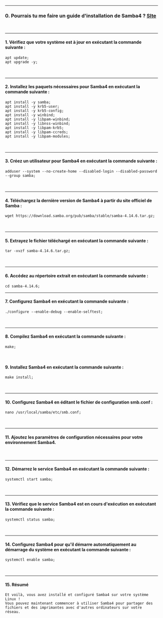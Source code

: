 --------------------------------------------------------------------------------------------------------------------------------------------------------------------
### 0. Pourrais tu me faire un guide d'installation de Samba4 ? [SIte](https://host974.com/gpt3/)

<br />

--------------------------------------------------------------------------------------------------------------------------------------------------------------------
#### 1. Vérifiez que votre système est à jour en exécutant la commande suivante :
```
apt update;
apt upgrade -y;
```

<br />

--------------------------------------------------------------------------------------------------------------------------------------------------------------------
#### 2. Installez les paquets nécessaires pour Samba4 en exécutant la commande suivante :
```
apt install -y samba;
apt install -y krb5-user;
apt install -y krb5-config;
apt install -y winbind;
apt install -y libpam-winbind;
apt install -y libnss-winbind;
apt install -y libpam-krb5;
apt install -y libpam-ccreds;
apt install -y libpam-modules;
```

<br />

--------------------------------------------------------------------------------------------------------------------------------------------------------------------
#### 3. Créez un utilisateur pour Samba4 en exécutant la commande suivante :
```
adduser --system --no-create-home --disabled-login --disabled-password --group samba;
```

<br />

--------------------------------------------------------------------------------------------------------------------------------------------------------------------
#### 4. Téléchargez la dernière version de Samba4 à partir du site officiel de Samba :
```
wget https://download.samba.org/pub/samba/stable/samba-4.14.6.tar.gz;
```

<br />

--------------------------------------------------------------------------------------------------------------------------------------------------------------------
#### 5. Extrayez le fichier téléchargé en exécutant la commande suivante :
```
tar -xvzf samba-4.14.6.tar.gz;
```

<br />

--------------------------------------------------------------------------------------------------------------------------------------------------------------------
#### 6. Accédez au répertoire extrait en exécutant la commande suivante :
```
cd samba-4.14.6;
```

--------------------------------------------------------------------------------------------------------------------------------------------------------------------
#### 7. Configurez Samba4 en exécutant la commande suivante :
```
./configure --enable-debug --enable-selftest;
```

<br />

--------------------------------------------------------------------------------------------------------------------------------------------------------------------
#### 8. Compilez Samba4 en exécutant la commande suivante :
```
make;
```

<br />


#### 9. Installez Samba4 en exécutant la commande suivante :
```
make install;
```

<br />

--------------------------------------------------------------------------------------------------------------------------------------------------------------------
#### 10. Configurez Samba4 en éditant le fichier de configuration smb.conf :
```
nano /usr/local/samba/etc/smb.conf;
```

<br />

--------------------------------------------------------------------------------------------------------------------------------------------------------------------
#### 11. Ajoutez les paramètres de configuration nécessaires pour votre environnement Samba4.

<br />

--------------------------------------------------------------------------------------------------------------------------------------------------------------------
#### 12. Démarrez le service Samba4 en exécutant la commande suivante :
```
systemctl start samba;
```

<br />

--------------------------------------------------------------------------------------------------------------------------------------------------------------------
#### 13. Vérifiez que le service Samba4 est en cours d'exécution en exécutant la commande suivante :
```
systemctl status samba;
```

<br />

--------------------------------------------------------------------------------------------------------------------------------------------------------------------
#### 14. Configurez Samba4 pour qu'il démarre automatiquement au démarrage du système en exécutant la commande suivante :
```
systemctl enable samba;
```
<br />

--------------------------------------------------------------------------------------------------------------------------------------------------------------------
#### 15. Résumé
```
Et voilà, vous avez installé et configuré Samba4 sur votre système Linux !
Vous pouvez maintenant commencer à utiliser Samba4 pour partager des fichiers et des imprimantes avec d'autres ordinateurs sur votre réseau.
```
